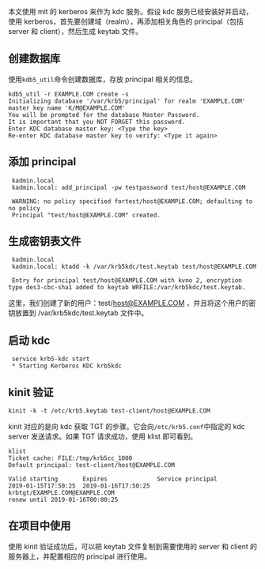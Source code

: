 本文使用 mit 的 kerberos 来作为 kdc 服务。假设 kdc 服务已经安装好并启动，使用 kerberos，首先要创建域（realm），再添加相关角色的 principal（包括 server 和 client），然后生成 keytab 文件。

## 创建数据库
使用`kdb5_util`命令创建数据库，存放 principal 相关的信息。
```
kdb5_util -r EXAMPLE.COM create -s
Initializing database '/var/krb5/principal' for realm 'EXAMPLE.COM'
master key name 'K/M@EXAMPLE.COM'
You will be prompted for the database Master Password.
It is important that you NOT FORGET this password.
Enter KDC database master key: <Type the key>
Re-enter KDC database master key to verify: <Type it again>
```

## 添加 principal
```
 kadmin.local
 kadmin.local: add_principal -pw testpassword test/host@EXAMPLE.COM

 WARNING: no policy specified fortest/host@EXAMPLE.COM; defaulting to no policy
 Principal "test/host@EXAMPLE.COM" created.
```

## 生成密钥表文件
```
 kadmin.local
 kadmin.local: ktadd -k /var/krb5kdc/test.keytab test/host@EXAMPLE.COM

 Entry for principal test/host@EXAMPLE.COM with kvno 2, encryption type des3-cbc-sha1 added to keytab WRFILE:/var/krb5kdc/test.keytab.
```
 这里，我们创建了新的用户：test/host@EXAMPLE.COM ，并且将这个用户的密钥放置到 /var/krb5kdc/test.keytab 文件中。

## 启动 kdc
```
 service krb5-kdc start
 * Starting Kerberos KDC krb5kdc       
```

## kinit 验证
```
kinit -k -t /etc/krb5.keytab test-client/host@EXAMPLE.COM
```
kinit 对应的是向 kdc 获取 TGT 的步骤。它会向`/etc/krb5.conf`中指定的 kdc server 发送请求。如果 TGT 请求成功，使用 klist 即可看到。
```
klist
Ticket cache: FILE:/tmp/krb5cc_1000
Default principal: test-client/host@EXAMPLE.COM

Valid starting       Expires              Service principal
2019-01-15T17:50:25  2019-01-16T17:50:25  krbtgt/EXAMPLE.COM@EXAMPLE.COM
renew until 2019-01-16T00:00:25
```

## 在项目中使用
使用 kinit 验证成功后，可以把 keytab 文件复制到需要使用的 server 和 client 的服务器上，并配置相应的 principal 进行使用。

